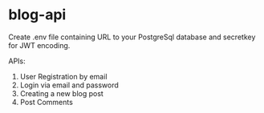 # blog-api
Create .env file containing URL to your PostgreSql database and secretkey for JWT encoding.

APIs:
1. User Registration by email
2. Login via email and password
3. Creating a new blog post
4. Post Comments
